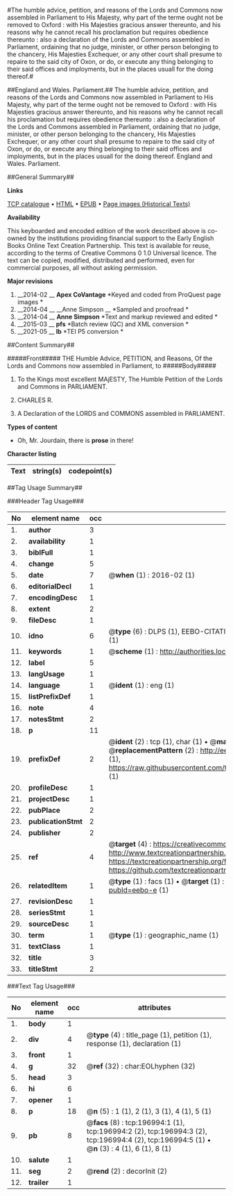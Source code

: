 #The humble advice, petition, and reasons of the Lords and Commons now assembled in Parliament to His Majesty, why part of the terme ought not be removed to Oxford : with His Majesties gracious answer thereunto, and his reasons why he cannot recall his proclamation but requires obedience thereunto : also a declaration of the Lords and Commons assembled in Parliament, ordaining that no judge, minister, or other person belonging to the chancery, His Majesties Exchequer, or any other court shall presume to repaire to the said city of Oxon, or do, or execute any thing belonging to their said offices and imployments, but in the places usuall for the doing thereof.#

##England and Wales. Parliament.##
The humble advice, petition, and reasons of the Lords and Commons now assembled in Parliament to His Majesty, why part of the terme ought not be removed to Oxford : with His Majesties gracious answer thereunto, and his reasons why he cannot recall his proclamation but requires obedience thereunto : also a declaration of the Lords and Commons assembled in Parliament, ordaining that no judge, minister, or other person belonging to the chancery, His Majesties Exchequer, or any other court shall presume to repaire to the said city of Oxon, or do, or execute any thing belonging to their said offices and imployments, but in the places usuall for the doing thereof.
England and Wales. Parliament.

##General Summary##

**Links**

[TCP catalogue](http://www.ota.ox.ac.uk/tcp/)  • 
[HTML](http://tei.it.ox.ac.uk/tcp/Texts-HTML/free/B22/B22004.html)  • 
[EPUB](http://tei.it.ox.ac.uk/tcp/Texts-EPUB/free/B22/B22004.epub) • 
[Page images (Historical Texts)](https://historicaltexts.jisc.ac.uk/eebo-12146840e)

**Availability**

This keyboarded and encoded edition of the work described above is co-owned by the
    institutions providing financial support to the Early English Books Online Text Creation
    Partnership. This text is available for reuse, according to the terms of  Creative Commons 0 1.0 Universal
    licence. The text can be copied, modified, distributed and performed, even for commercial
    purposes, all without asking permission.

**Major revisions**

1. __2014-02 __ __Apex CoVantage__ *Keyed and coded from ProQuest page images *
1. __2014-04 __ __Anne Simpson __ *Sampled and proofread *
1. __2014-04 __ __Anne Simpson__ *Text and markup reviewed and edited *
1. __2015-03 __ __pfs__ *Batch review (QC) and XML conversion *
1. __2021-05 __ __lb__ *TEI P5 conversion *

##Content Summary##

#####Front#####
 THE Humble Advice, PETITION, and Reasons, Of the Lords and Commons now assembled in Parliament, to 
#####Body#####

1. To the Kings most excellent MAjESTY, The Humble Petition of the Lords and Commons in PARLIAMENT.

1. CHARLES R.

1. A Declaration of the LORDS and COMMONS assembled in PARLIAMENT.

**Types of content**

  * Oh, Mr. Jourdain, there is **prose** in there!

**Character listing**


|Text|string(s)|codepoint(s)|
|---|---|---|

##Tag Usage Summary##

###Header Tag Usage###

|No|element name|occ|attributes|
|---|---|---|---|
|1.|__author__|3||
|2.|__availability__|1||
|3.|__biblFull__|1||
|4.|__change__|5||
|5.|__date__|7| @__when__ (1) : 2016-02 (1)|
|6.|__editorialDecl__|1||
|7.|__encodingDesc__|1||
|8.|__extent__|2||
|9.|__fileDesc__|1||
|10.|__idno__|6| @__type__ (6) : DLPS (1), EEBO-CITATION (1), VID (1), EEBO-PROQUEST (1), STC (1), OCLC (1)|
|11.|__keywords__|1| @__scheme__ (1) : http://authorities.loc.gov/ (1)|
|12.|__label__|5||
|13.|__langUsage__|1||
|14.|__language__|1| @__ident__ (1) : eng (1)|
|15.|__listPrefixDef__|1||
|16.|__note__|4||
|17.|__notesStmt__|2||
|18.|__p__|11||
|19.|__prefixDef__|2| @__ident__ (2) : tcp (1), char (1)  •  @__matchPattern__ (2) : ([0-9\-]+):([0-9IVX]+) (1), (.+) (1)  •  @__replacementPattern__ (2) : http://eebo.chadwyck.com/downloadtiff?vid=$1&page=$2 (1), https://raw.githubusercontent.com/textcreationpartnership/Texts/master/tcpchars.xml#$1 (1)|
|20.|__profileDesc__|1||
|21.|__projectDesc__|1||
|22.|__pubPlace__|2||
|23.|__publicationStmt__|2||
|24.|__publisher__|2||
|25.|__ref__|4| @__target__ (4) : https://creativecommons.org/publicdomain/zero/1.0/ (1), http://www.textcreationpartnership.org/docs/. (1), https://textcreationpartnership.org/faq/#faq05 (1), https://github.com/textcreationpartnership (1)|
|26.|__relatedItem__|1| @__type__ (1) : facs (1)  •  @__target__ (1) : https://data.historicaltexts.jisc.ac.uk/view?pubId=eebo-e (1)|
|27.|__revisionDesc__|1||
|28.|__seriesStmt__|1||
|29.|__sourceDesc__|1||
|30.|__term__|1| @__type__ (1) : geographic_name (1)|
|31.|__textClass__|1||
|32.|__title__|3||
|33.|__titleStmt__|2||


###Text Tag Usage###

|No|element name|occ|attributes|
|---|---|---|---|
|1.|__body__|1||
|2.|__div__|4| @__type__ (4) : title_page (1), petition (1), response (1), declaration (1)|
|3.|__front__|1||
|4.|__g__|32| @__ref__ (32) : char:EOLhyphen (32)|
|5.|__head__|3||
|6.|__hi__|6||
|7.|__opener__|1||
|8.|__p__|18| @__n__ (5) : 1 (1), 2 (1), 3 (1), 4 (1), 5 (1)|
|9.|__pb__|8| @__facs__ (8) : tcp:196994:1 (1), tcp:196994:2 (2), tcp:196994:3 (2), tcp:196994:4 (2), tcp:196994:5 (1)  •  @__n__ (3) : 4 (1), 6 (1), 8 (1)|
|10.|__salute__|1||
|11.|__seg__|2| @__rend__ (2) : decorInit (2)|
|12.|__trailer__|1||
